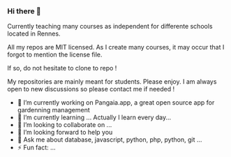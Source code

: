 ### Hi there 👋

Currently teaching many courses as independent for differente schools located in Rennes. 

All my repos are MIT licensed. As I create many courses, it may occur that I forgot to mention the license file. 

If so, do not hesitate to clone to repo !

My repositories are mainly meant for students. Please enjoy. 
I am always open to new discussions so please contact me if needed ! 

- 🔭 I’m currently working on Pangaia.app, a great open source app for gardenning management
- 🌱 I’m currently learning ... Actually I learn every day... 
- 👯 I’m looking to collaborate on ...
- 🤔 I’m looking forward to help you
- 💬 Ask me about database, javascript, python, php, python, git ...
- ⚡ Fun fact: ...

